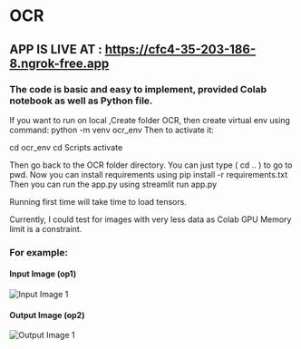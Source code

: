 # OCR


## APP IS LIVE AT :   https://cfc4-35-203-186-8.ngrok-free.app

### The code is basic and easy to implement, provided Colab notebook as well as Python file.

If you want to run on local ,Create folder OCR, then create virtual env using command: python -m venv ocr_env
Then to activate it:

cd ocr_env
cd Scripts
activate

Then go back to the OCR folder directory. You can just type ( cd .. ) to go to pwd.
Now you can install requirements using pip install -r requirements.txt
Then you can run the app.py using streamlit run app.py

Running first time will take time to load tensors.

Currently, I could test for images with very less data as Colab GPU Memory limit is a constraint.

### For example:

#### Input Image (op1)

![Input Image 1]((https://github.com/FieryDeveloper/OCR/blob/main/op1.png))

#### Output Image (op2)

![Output Image 1]((https://github.com/FieryDeveloper/OCR/blob/main/op2.png))


